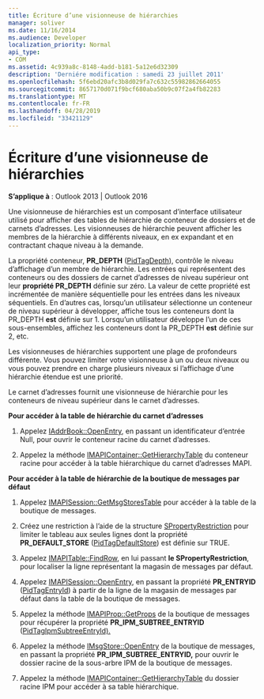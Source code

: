 ```yaml
---
title: Écriture d’une visionneuse de hiérarchies
manager: soliver
ms.date: 11/16/2014
ms.audience: Developer
localization_priority: Normal
api_type:
- COM
ms.assetid: 4c939a8c-8148-4add-b181-5a12e6d32309
description: 'Derniére modification : samedi 23 juillet 2011'
ms.openlocfilehash: 5f6ebd20afc3b8d029fa7c632c55982862664055
ms.sourcegitcommit: 8657170d071f9bcf680aba50b9c07f2a4fb82283
ms.translationtype: MT
ms.contentlocale: fr-FR
ms.lasthandoff: 04/28/2019
ms.locfileid: "33421129"
---
```

# <a name="writing-a-hierarchy-viewer"></a>Écriture d’une visionneuse de hiérarchies

  
  
**S’applique à** : Outlook 2013 | Outlook 2016 
  
Une visionneuse de hiérarchies est un composant d’interface utilisateur utilisé pour afficher des tables de hiérarchie de conteneur de dossiers et de carnets d’adresses. Les visionneuses de hiérarchie peuvent afficher les membres de la hiérarchie à différents niveaux, en ex expandant et en contractant chaque niveau à la demande.
  
La propriété conteneur, **PR_DEPTH** ([PidTagDepth](pidtagdepth-canonical-property.md)), contrôle le niveau d’affichage d’un membre de hiérarchie. Les entrées qui représentent des conteneurs ou des dossiers de carnet d’adresses de niveau supérieur ont leur **propriété PR_DEPTH** définie sur zéro. La valeur de cette propriété est incrémentée de manière séquentielle pour les entrées dans les niveaux séquentiels. En d’autres cas, lorsqu’un utilisateur sélectionne un conteneur de niveau supérieur à développer, affiche tous les conteneurs dont la PR_DEPTH **est** définie sur 1. Lorsqu’un utilisateur développe l’un de ces sous-ensembles, affichez les conteneurs dont la PR_DEPTH **est** définie sur 2, etc. 
  
Les visionneuses de hiérarchies supportent une plage de profondeurs différente. Vous pouvez limiter votre visionneuse à un ou deux niveaux ou vous pouvez prendre en charge plusieurs niveaux si l’affichage d’une hiérarchie étendue est une priorité. 
  
Le carnet d’adresses fournit une visionneuse de hiérarchie pour les conteneurs de niveau supérieur dans le carnet d’adresses. 
  
 **Pour accéder à la table de hiérarchie du carnet d’adresses**
  
1. Appelez [IAddrBook::OpenEntry](iaddrbook-openentry.md), en passant un identificateur d’entrée Null, pour ouvrir le conteneur racine du carnet d’adresses.
    
2. Appelez la méthode [IMAPIContainer::GetHierarchyTable](imapicontainer-gethierarchytable.md) du conteneur racine pour accéder à la table hiérarchique du carnet d’adresses MAPI. 
    
 **Pour accéder à la table de hiérarchie de la boutique de messages par défaut**
  
1. Appelez [IMAPISession::GetMsgStoresTable](imapisession-getmsgstorestable.md) pour accéder à la table de la boutique de messages. 
    
2. Créez une restriction à l’aide de la structure [SPropertyRestriction](spropertyrestriction.md) pour limiter le tableau aux seules lignes dont la propriété **PR_DEFAULT_STORE** ([PidTagDefaultStore](pidtagdefaultstore-canonical-property.md)) est définie sur TRUE. 
    
3. Appelez [IMAPITable::FindRow](imapitable-findrow.md), en lui passant **le SPropertyRestriction**, pour localiser la ligne représentant la magasin de messages par défaut. 
    
4. Appelez [IMAPISession::OpenEntry](imapisession-openentry.md), en passant la propriété **PR_ENTRYID** ([PidTagEntryId](pidtagentryid-canonical-property.md)) à partir de la ligne de la magasin de messages par défaut dans la table de la boutique de messages.
    
5. Appelez la méthode [IMAPIProp::GetProps](imapiprop-getprops.md) de la boutique de messages pour récupérer la propriété **PR_IPM_SUBTREE_ENTRYID** ([PidTagIpmSubtreeEntryId).](pidtagipmsubtreeentryid-canonical-property.md)
    
6. Appelez la méthode [IMsgStore::OpenEntry](imsgstore-openentry.md) de la boutique de messages, en passant la propriété **PR_IPM_SUBTREE_ENTRYID,** pour ouvrir le dossier racine de la sous-arbre IPM de la boutique de messages. 
    
7. Appelez la méthode [IMAPIContainer::GetHierarchyTable](imapicontainer-gethierarchytable.md) du dossier racine IPM pour accéder à sa table hiérarchique. 
    

